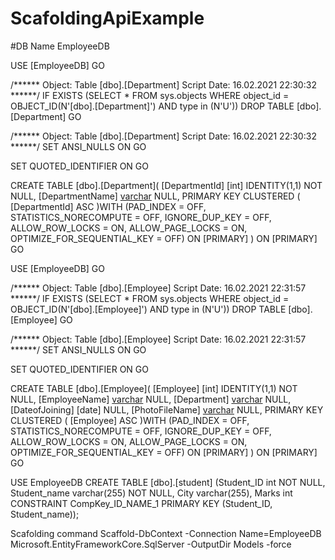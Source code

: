 # ScafoldingApiExample

#DB Name EmployeeDB

USE [EmployeeDB]
GO

/****** Object:  Table [dbo].[Department]    Script Date: 16.02.2021 22:30:32 ******/
IF  EXISTS (SELECT * FROM sys.objects WHERE object_id = OBJECT_ID(N'[dbo].[Department]') AND type in (N'U'))
DROP TABLE [dbo].[Department]
GO

/****** Object:  Table [dbo].[Department]    Script Date: 16.02.2021 22:30:32 ******/
SET ANSI_NULLS ON
GO

SET QUOTED_IDENTIFIER ON
GO

CREATE TABLE [dbo].[Department](
	[DepartmentId] [int] IDENTITY(1,1) NOT NULL,
	[DepartmentName] [varchar](200) NULL,
PRIMARY KEY CLUSTERED 
(
	[DepartmentId] ASC
)WITH (PAD_INDEX = OFF, STATISTICS_NORECOMPUTE = OFF, IGNORE_DUP_KEY = OFF, ALLOW_ROW_LOCKS = ON, ALLOW_PAGE_LOCKS = ON, OPTIMIZE_FOR_SEQUENTIAL_KEY = OFF) ON [PRIMARY]
) ON [PRIMARY]
GO



USE [EmployeeDB]
GO

/****** Object:  Table [dbo].[Employee]    Script Date: 16.02.2021 22:31:57 ******/
IF  EXISTS (SELECT * FROM sys.objects WHERE object_id = OBJECT_ID(N'[dbo].[Employee]') AND type in (N'U'))
DROP TABLE [dbo].[Employee]
GO

/****** Object:  Table [dbo].[Employee]    Script Date: 16.02.2021 22:31:57 ******/
SET ANSI_NULLS ON
GO

SET QUOTED_IDENTIFIER ON
GO

CREATE TABLE [dbo].[Employee](
	[Employee] [int] IDENTITY(1,1) NOT NULL,
	[EmployeeName] [varchar](200) NULL,
	[Department] [varchar](200) NULL,
	[DateofJoining] [date] NULL,
	[PhotoFileName] [varchar](200) NULL,
PRIMARY KEY CLUSTERED 
(
	[Employee] ASC
)WITH (PAD_INDEX = OFF, STATISTICS_NORECOMPUTE = OFF, IGNORE_DUP_KEY = OFF, ALLOW_ROW_LOCKS = ON, ALLOW_PAGE_LOCKS = ON, OPTIMIZE_FOR_SEQUENTIAL_KEY = OFF) ON [PRIMARY]
) ON [PRIMARY]
GO


USE EmployeeDB
CREATE TABLE [dbo].[student]
(Student_ID int NOT NULL,
Student_name varchar(255) NOT NULL,
City varchar(255),
Marks int
CONSTRAINT CompKey_ID_NAME_1 PRIMARY KEY (Student_ID, Student_name));



Scafolding command
Scaffold-DbContext -Connection Name=EmployeeDB Microsoft.EntityFrameworkCore.SqlServer -OutputDir Models -force
